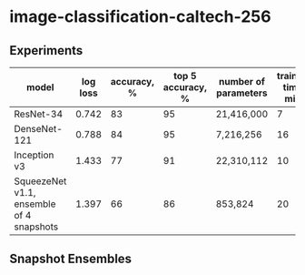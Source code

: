 # image-classification-caltech-256
## Experiments

| model | log loss | accuracy, % | top 5 accuracy, %| number of parameters | training time, min. |
| --- | --- | --- | --- | --- |  --- |
| ResNet-34       | 0.742 | 83 | 95 | 21,416,000 | 7 |
| DenseNet-121    | 0.788 | 84 | 95 | 7,216,256 | 16 |
| Inception v3    | 1.433 | 77 | 91 | 22,310,112 | 10 |
| SqueezeNet v1.1, ensemble of 4 snapshots | 1.397 | 66 | 86 | 853,824 | 20 |

## Snapshot Ensembles
